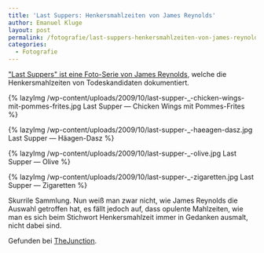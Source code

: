```yaml
---
title: 'Last Suppers: Henkersmahlzeiten von James Reynolds'
author: Emanuel Kluge
layout: post
permalink: /fotografie/last-suppers-henkersmahlzeiten-von-james-reynolds/
categories:
  - Fotografie
---
```


["Last Suppers" ist eine Foto-Serie von James Reynolds][jwgreynolds], welche die Henkersmahlzeiten von Todeskandidaten dokumentiert.

{% lazyImg /wp-content/uploads/2009/10/last-supper-_-chicken-wings-mit-pommes-frites.jpg Last Supper &mdash; Chicken Wings mit Pommes-Frites %}

{% lazyImg /wp-content/uploads/2009/10/last-supper-_-haeagen-dasz.jpg Last Supper &mdash; Häagen-Dasz %}

{% lazyImg /wp-content/uploads/2009/10/last-supper-_-olive.jpg Last Supper &mdash; Olive %}

{% lazyImg /wp-content/uploads/2009/10/last-supper-_-zigaretten.jpg Last Supper &mdash; Zigaretten %}

Skurrile Sammlung. Nun weiß man zwar nicht, wie James Reynolds die Auswahl getroffen hat, es fällt jedoch auf, dass opulente Mahlzeiten, wie man es sich beim Stichwort Henkersmahlzeit immer in Gedanken ausmalt, nicht dabei sind.

Gefunden bei [TheJunction][thejunction].

[jwgreynolds]: http://www.jwgreynolds.co.uk/index.php?/last-suppers/
[thejunction]: http://www.thejunction.de/impulse/2009/10/26/last-suppers-—-james-reynolds-0013422
